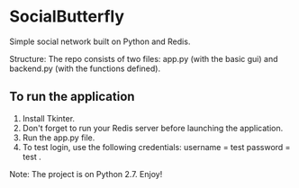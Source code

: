 # SocialButterfly
Simple social network built on Python and Redis.

Structure: The repo consists of two files: app.py (with the basic gui) and backend.py (with the functions defined).

## To run the application 
1. Install Tkinter.
2. Don't forget to run your Redis server before launching the application.
3. Run the app.py file.
4. To test login, use the following credentials:
username = test
password = test .

Note: The project is on Python 2.7.
Enjoy!
